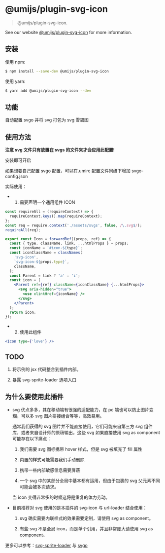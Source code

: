 # @umijs/plugin-svg-icon

> @umijs/plugin-svg-icon.

See our website [@umijs/plugin-svg-icon](https://umijs.org/plugins/plugin-svg-icon) for more information.

## 安装

使用 npm:

```bash
$ npm install --save-dev @umijs/plugin-svg-icon
```

使用 yarn:

```bash
$ yarn add @umijs/plugin-svg-icon --dev
```

## 功能

自动配置 svgo 并将 svg 打包为 svg 雪碧图

## 使用方法

**注意 svg 文件只有放置在 svgs 的文件夹才会应用此配置!**

安装即可开启

如果想要自己配置 svgo 配置，可以在.umirc 配置文件同级下增加 svgo-config.json

实际使用：

- 1. 需要声明一个通用组件 ICON

```jsx
const requireAll = (requireContext) => {
  requireContext.keys().map(requireContext);
};
const req = require.context('./assets/svgs', false, /\.svg$/);
requireAll(req);

export const Icon = forwardRef((props, ref) => {
  const { type, className, link, ...htmlProps } = props;
  const iconName = `#icon-${type}`;
  const iconClassName = classNames(
    'svg-icon',
    `svg-icon-${props.type}`,
    className,
  );
  const Parent = link ? 'a' : 'i';
  const icon = (
    <Parent ref={ref} className={iconClassName} {...htmlProps}>
      <svg aria-hidden="true">
        <use xlinkHref={iconName} />
      </svg>
    </Parent>
  );
  return icon;
});
```

- 2. 使用此组件

```jsx
<Icon type={'love'} />
```

## TODO

1.  将示例的 jsx 代码整合到插件内部。

2.  暴露 svg-sprite-loader 选项入口

## 为什么要使用此插件

- svg 优点多多，其在移动端有很强的适配能力，在 pc 端也可以防止图片变糊，可以多 svg 图片拼接组合等等，高效易用。

  通常我们获得的 svg 图片并不能直接使用，它们可能来自第三方 svg 组件库，或者来自设计师的原稿输出，这些 svg 如果直接使用 svg as component 可能存在以下痛点：

  1.  我们需要 svg 图标携带 hover 样式，但是 svg 被填充了 fill 属性

  2.  内置的样式可能需要我们手动删除

  3.  携带一些内部敏感信息需要屏蔽

  4.  一个 svg 中的某部分全局中基本都有运用，但由于包裹的 svg 父元素不同可能会被多次请求。

  当 icon 变得非常多的时候这将是重复的体力劳动。

- 目前推荐对 svg 使用的是本插件的 svg-icon 与 url-loader 结合使用：

  1.  svg 确实需要内联样式的效果需要定制，请使用 svg as component。

  2.  有些 svg 不是全局 icon，而是单个引用，并且非常庞大请使用 svg as component。

更多可以参考：[svg-sprite-loader](https://github.com/JetBrains/svg-sprite-loader) 与 [svgo](https://github.com/svg/svgo)
